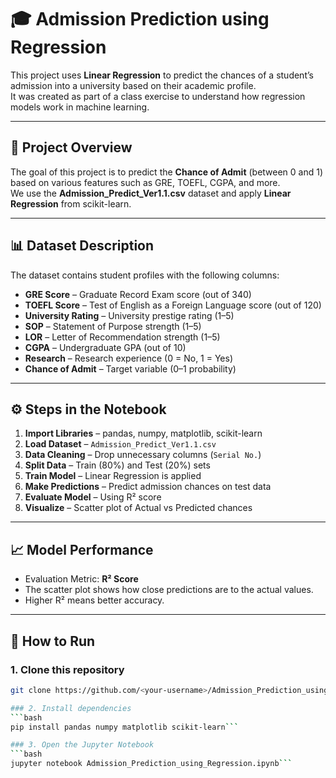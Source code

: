 # 🎓 Admission Prediction using Regression

This project uses **Linear Regression** to predict the chances of a student’s admission into a university based on their academic profile.  
It was created as part of a class exercise to understand how regression models work in machine learning.

---

## 📌 Project Overview
The goal of this project is to predict the **Chance of Admit** (between 0 and 1) based on various features such as GRE, TOEFL, CGPA, and more.  
We use the **Admission_Predict_Ver1.1.csv** dataset and apply **Linear Regression** from scikit-learn.

---

## 📊 Dataset Description
The dataset contains student profiles with the following columns:

- **GRE Score** – Graduate Record Exam score (out of 340)  
- **TOEFL Score** – Test of English as a Foreign Language score (out of 120)  
- **University Rating** – University prestige rating (1–5)  
- **SOP** – Statement of Purpose strength (1–5)  
- **LOR** – Letter of Recommendation strength (1–5)  
- **CGPA** – Undergraduate GPA (out of 10)  
- **Research** – Research experience (0 = No, 1 = Yes)  
- **Chance of Admit** – Target variable (0–1 probability)

---

## ⚙️ Steps in the Notebook
1. **Import Libraries** – pandas, numpy, matplotlib, scikit-learn  
2. **Load Dataset** – `Admission_Predict_Ver1.1.csv`  
3. **Data Cleaning** – Drop unnecessary columns (`Serial No.`)  
4. **Split Data** – Train (80%) and Test (20%) sets  
5. **Train Model** – Linear Regression is applied  
6. **Make Predictions** – Predict admission chances on test data  
7. **Evaluate Model** – Using R² score  
8. **Visualize** – Scatter plot of Actual vs Predicted chances

---

## 📈 Model Performance
- Evaluation Metric: **R² Score**  
- The scatter plot shows how close predictions are to the actual values.  
- Higher R² means better accuracy.

---

## 🚀 How to Run

### 1. Clone this repository
```bash
git clone https://github.com/<your-username>/Admission_Prediction_using_Regression.git```

### 2. Install dependencies
```bash
pip install pandas numpy matplotlib scikit-learn```

### 3. Open the Jupyter Notebook
```bash
jupyter notebook Admission_Prediction_using_Regression.ipynb```
